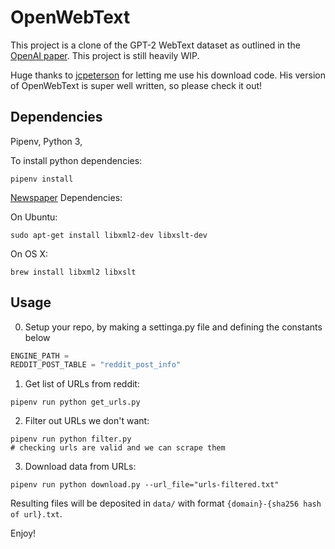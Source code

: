 # OpenWebText

This project is a clone of the GPT-2 WebText dataset as outlined in the [OpenAI paper](https://d4mucfpksywv.cloudfront.net/better-language-models/language_models_are_unsupervised_multitask_learners.pdf). This project is still heavily WIP.

Huge thanks to [jcpeterson](https://github.com/jcpeterson/openwebtext) for letting me use his download code. His version of OpenWebText is super well written, so please check it out!

## Dependencies

Pipenv, Python 3,

To install python dependencies:
```
pipenv install
```

[Newspaper](https://github.com/codelucas/newspaper#get-it-now) Dependencies:

On Ubuntu:
```
sudo apt-get install libxml2-dev libxslt-dev
```
On OS X:
```
brew install libxml2 libxslt
```
## Usage

0. Setup your repo, by making a settinga.py file and defining the constants below

```py
ENGINE_PATH = 
REDDIT_POST_TABLE = "reddit_post_info"
```

1. Get list of URLs from reddit:


```
pipenv run python get_urls.py
```

2. Filter out URLs we don't want:

```
pipenv run python filter.py
# checking urls are valid and we can scrape them
```

3. Download data from URLs:

```
pipenv run python download.py --url_file="urls-filtered.txt"
```

Resulting files will be deposited in `data/` with format `{domain}-{sha256 hash of url}.txt`.

Enjoy!

